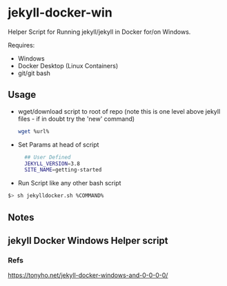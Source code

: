 # jekyll-docker-win

Helper Script for Running jekyll/jekyll in Docker for/on Windows. 

Requires:

- Windows
- Docker Desktop (Linux Containers)
- git/git bash

## Usage

- wget/download script to root of repo (note this is one level above jekyll files - if in doubt try the 'new' command)
  
  ```sh
  wget %url%
  ```

- Set Params at head of script
  
  ```sh
    ## User Defined
    JEKYLL_VERSION=3.8
    SITE_NAME=getting-started
  ```

- Run Script like any other bash script
  
```sh
$> sh jekylldocker.sh %COMMAND%
```

## Notes

## jekyll Docker Windows Helper script

### Refs

<https://tonyho.net/jekyll-docker-windows-and-0-0-0-0/>
